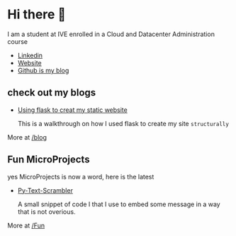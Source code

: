 # Hi there 👋

I am a student at IVE enrolled in a Cloud and Datacenter Administration course

- [Linkedin](https://www.linkedin.com/in/cch-karl/)
- [Website](https://karlcch.com/)
- [Github is my blog](https://github.com/ltekme)

## check out my blogs

- [Using flask to creat my static website](blogs/2.using-flask-to-create-static-site.md)

    This is a walkthrough on how I used flask to create my site `structurally`

More at [/blog](/blogs)

## Fun MicroProjects

yes MicroProjects is now a word, here is the latest

- [Py-Text-Scrambler](./Py-Text-Scrambler/README.MD)

    A small snippet of code I that I use to embed some message in a way that is not overious.

More at [/Fun](/Fun)
